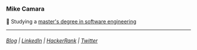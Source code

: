 ### Mike Camara 

🔭  Studying a [master's degree in software engineering](https://www.cs.ut.ee/en/studying/software-engineering-msc)

<hr>

###### [Blog](https://softwareengineering.netlify.app/)  |  [LinkedIn](https://www.linkedin.com/in/mikecamara) |   [HackerRank](https://www.hackerrank.com/mikecamara)    |  [Twitter](https://www.twitter.com/mikegomescamara)
